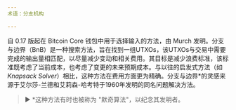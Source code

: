 ```yaml
---
术语：分支机构

---
```

自 0.17 版起在 Bitcoin Core 钱包中用于选择输入的方法，由 Murch 发明。分支与边界（BnB）是一种搜索方法，旨在找到一组UTXOs，该UTXOs与交易中需要完成的输出量相匹配，以尽量减少变动和相关费用。其目标是减少浪费标准，该标准既考虑了当前成本，也考虑了变更的未来预期成本。与以往的启发式方法（如*Knapsack Solver*）相比，这种方法在费用方面更为精确。分支与边界*的灵感来源于艾尔莎-兰德和艾莉森-哈考特于1960年发明的同名问题解决方法。

> ► *这种方法有时也被称为 "默奇算法"，以纪念其发明者。